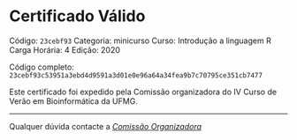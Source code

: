# Certificado Válido

Código: `23cebf93`
Categoria: minicurso
Curso: Introdução a linguagem R
Carga Horária: 4
Edição: 2020


Código completo: `23cebf93c53951a3ebd4d9591a3d01e0e96a64a34fea9b7c70795ce351cb7477`


Este certificado foi expedido pela Comissão organizadora do IV Curso de Verão em Bioinformática da UFMG.

----

Qualquer dúvida contacte a [_Comissão Organizadora_](<mailto:cursobioinfoufmg@gmail.com$subject=[Certificados]>)

